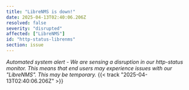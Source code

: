 ```yaml
---
title: "LibreNMS is down!"
date: 2025-04-13T02:40:06.206Z
resolved: false
severity: "disrupted"
affected: ["LibreNMS"]
id: "http-status-librenms"
section: issue
---
```


**Automated system alert* - We are sensing a disruption in our http-status monitor. This means that end users may experience issues with our "LibreNMS". This may be temporary.* {{< track "2025-04-13T02:40:06.206Z" >}}
